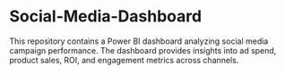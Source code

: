 # Social-Media-Dashboard
This repository contains a Power BI dashboard analyzing social media campaign performance.   The dashboard provides insights into ad spend, product sales, ROI, and engagement metrics across channels.

